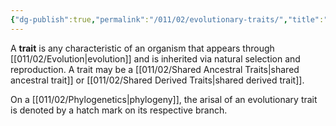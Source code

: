 ```yaml
---
{"dg-publish":true,"permalink":"/011/02/evolutionary-traits/","title":"Evolutionary Traits","tags":["BIOL422"],"noteIcon":"fallback","created":"2024-09-26T13:45:04.085-07:00","updated":"2024-09-26T15:18:03.504-07:00"}
---
```


A **trait** is any characteristic of an organism that appears through [[011/02/Evolution\|evolution]] and is inherited via natural selection and reproduction. A trait may be a [[011/02/Shared Ancestral Traits\|shared ancestral trait]] or [[011/02/Shared Derived Traits\|shared derived trait]].

On a [[011/02/Phylogenetics\|phylogeny]], the arisal of an evolutionary trait is denoted by a hatch mark on its respective branch.